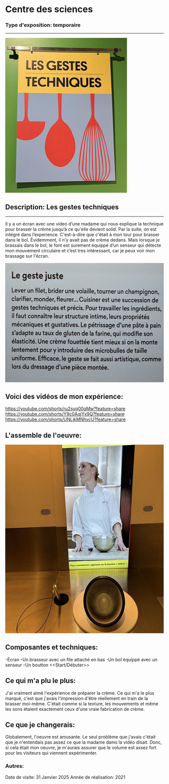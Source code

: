 # Centre des sciences
### Type d'exposition: temporaire
----------------------
![Image](medias/Les_gestions_techniques.jpg)
## Description: Les gestes techniques
-------------
Il y a un écran avec une video d’une madame qui nous explique la technique pour brasser la crème jusqu’à ce qu'elle devient solid. Par la suite, on est intégré dans l’experience. C'est-à-dire que c'était à mon tour pour brasser dans le bol. Évidemment, il n'y avait pas de crème dedans. Mais lorsque je brassais dans le bol, le font est surement équippé d’un senseur qui détecte mon mouvement circulaire et c’est tres intéressant, car je peux voir mon brassage sur l'écran.

![Image](medias/description_1.jpg)


## Voici des vidéos de mon expérience:
https://youtube.com/shorts/ru2syq00gMw?feature=share
https://youtube.com/shorts/Y9c0AqjYx9Q?feature=share
https://youtube.com/shorts/UNLjkMNhvcU?feature=share

## L'assemble de l'oeuvre:
![Image](medias/materiels.jpg)

## Composantes et techniques:
-Écran
-Un brasseur avec un file attaché en bas
-Un bol équippé avec un senseur
-Un boutton <<Start/Débuter>>


## Ce qui m'a plu le plus:
J'ai vraiment aimé l'expérience de préparer la crème. Ce qui m'a le plus marqué, c'est que j'avais l'impression d'être réellement en train de la brasser moi-même.  C'était comme si la texture, les mouvements et même les sons étaient exactement ceux d'une vraie fabrication de crème. 


## Ce que je changerais:
Globalement, l'oeuvre est amusante. Le seul problème que j'avais c'était que je n'entendais pas assez ce que la madame dams la vidéo disait. Donc, si cela était mon oeuvre, je m'aurais assurer que le volume est assez fort pour les visiteurs qui viennent expérimenter.

### Autres:
Date de visite: 31 Janvier 2025 
Année de réalisation: 2021

